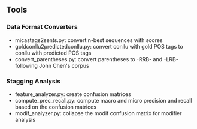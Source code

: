 ## Tools

### Data Format Converters
- micastags2sents.py: convert n-best sequences with scores
- goldconllu2predictedconllu.py: convert conllu with gold POS tags to conllu with predicted POS tags
- convert_parentheses.py: convert parentheses to -RRB- and -LRB- following John Chen's corpus

### Stagging Analysis
- feature_analyzer.py: create confusion matrices
- compute_prec_recall.py: compute macro and micro precision and recall based on the confusion matrices
- modif_analyzer.py: collapse the modif confusion matrix for modifier analysis
